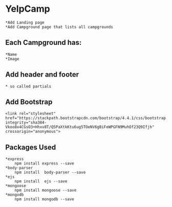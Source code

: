 # YelpCamp

	*Add Landing page 
	*Add Campground page that lists all campgrounds

## Each  Campground has:
	*Name
	*Image
	
## Add header and footer
	* so called partials 
## Add Bootstrap 
	<link rel="stylesheet" href="https://stackpath.bootstrapcdn.com/bootstrap/4.4.1/css/bootstrap.min.css" 								integrity="sha384-Vkoo8x4CGsO3+Hhxv8T/Q5PaXtkKtu6ug5TOeNV6gBiFeWPGFN9MuhOf23Q9Ifjh" crossorigin="anonymous">

## Packages Used
	*express
		npm install express --save
	*body-parser
		npm install  body-parser --save
	*ejs
		npm install  ejs --save
	*mongoose
		npm install mongoose --save
	*mongodb
		npm install mongodb --save


